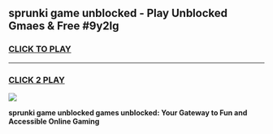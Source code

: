 
## sprunki game unblocked - Play Unblocked Gmaes & Free #9y2lg
<h3>
<a href="https://premium.freeplayer.one?title=sprunki_game_unblocked&ref=01M">CLICK TO PLAY</a></h3>
<hr>

<h3>
<a href="https://premium.freeplayer.one?title=sprunki_game_unblocked&ref=01M">CLICK 2 PLAY</a>
  
</h3>

<a href="https://premium.freeplayer.one?title=sprunki_game_unblocked&ref=01M"><img src="https://clearcache.store/games.png"></a>


**sprunki game unblocked games unblocked: Your Gateway to Fun and Accessible Online Gaming**
